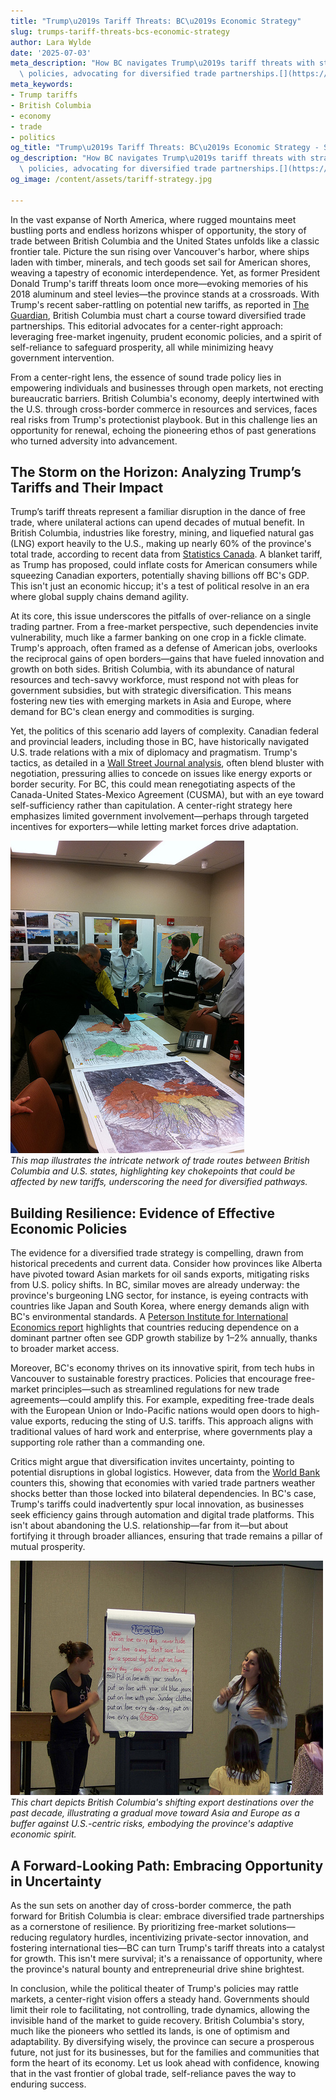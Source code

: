 ```yaml
---
title: "Trump\u2019s Tariff Threats: BC\u2019s Economic Strategy"
slug: trumps-tariff-threats-bcs-economic-strategy
author: Lara Wylde
date: '2025-07-03'
meta_description: "How BC navigates Trump\u2019s tariff threats with strategic economic\
  \ policies, advocating for diversified trade partnerships.[](https://www.theguardian.com/us-news/2025/jun/27/trump-canada-tariffs-trade-tax)"
meta_keywords:
- Trump tariffs
- British Columbia
- economy
- trade
- politics
og_title: "Trump\u2019s Tariff Threats: BC\u2019s Economic Strategy - Spot News 24"
og_description: "How BC navigates Trump\u2019s tariff threats with strategic economic\
  \ policies, advocating for diversified trade partnerships.[](https://www.theguardian.com/us-news/2025/jun/27/trump-canada-tariffs-trade-tax)"
og_image: /content/assets/tariff-strategy.jpg

---
```

<!--# Navigating the Tides: British Columbia’s Strategic Response to Trump’s Tariff Threats -->
In the vast expanse of North America, where rugged mountains meet bustling ports and endless horizons whisper of opportunity, the story of trade between British Columbia and the United States unfolds like a classic frontier tale. Picture the sun rising over Vancouver's harbor, where ships laden with timber, minerals, and tech goods set sail for American shores, weaving a tapestry of economic interdependence. Yet, as former President Donald Trump's tariff threats loom once more—evoking memories of his 2018 aluminum and steel levies—the province stands at a crossroads. With Trump's recent saber-rattling on potential new tariffs, as reported in [The Guardian](https://www.theguardian.com/us-news/2025/jun/27/trump-canada-tariffs-trade-tax), British Columbia must chart a course toward diversified trade partnerships. This editorial advocates for a center-right approach: leveraging free-market ingenuity, prudent economic policies, and a spirit of self-reliance to safeguard prosperity, all while minimizing heavy government intervention.

From a center-right lens, the essence of sound trade policy lies in empowering individuals and businesses through open markets, not erecting bureaucratic barriers. British Columbia's economy, deeply intertwined with the U.S. through cross-border commerce in resources and services, faces real risks from Trump's protectionist playbook. But in this challenge lies an opportunity for renewal, echoing the pioneering ethos of past generations who turned adversity into advancement.

## The Storm on the Horizon: Analyzing Trump’s Tariffs and Their Impact

Trump’s tariff threats represent a familiar disruption in the dance of free trade, where unilateral actions can upend decades of mutual benefit. In British Columbia, industries like forestry, mining, and liquefied natural gas (LNG) export heavily to the U.S., making up nearly 60% of the province's total trade, according to recent data from [Statistics Canada](https://www.statcan.gc.ca/eng/subjects-economy). A blanket tariff, as Trump has proposed, could inflate costs for American consumers while squeezing Canadian exporters, potentially shaving billions off BC's GDP. This isn't just an economic hiccup; it's a test of political resolve in an era where global supply chains demand agility.

At its core, this issue underscores the pitfalls of over-reliance on a single trading partner. From a free-market perspective, such dependencies invite vulnerability, much like a farmer banking on one crop in a fickle climate. Trump's approach, often framed as a defense of American jobs, overlooks the reciprocal gains of open borders—gains that have fueled innovation and growth on both sides. British Columbia, with its abundance of natural resources and tech-savvy workforce, must respond not with pleas for government subsidies, but with strategic diversification. This means fostering new ties with emerging markets in Asia and Europe, where demand for BC's clean energy and commodities is surging.

Yet, the politics of this scenario add layers of complexity. Canadian federal and provincial leaders, including those in BC, have historically navigated U.S. trade relations with a mix of diplomacy and pragmatism. Trump's tactics, as detailed in a [Wall Street Journal analysis](https://www.wsj.com/articles/trump-tariffs-canada-impact-2025), often blend bluster with negotiation, pressuring allies to concede on issues like energy exports or border security. For BC, this could mean renegotiating aspects of the Canada-United States-Mexico Agreement (CUSMA), but with an eye toward self-sufficiency rather than capitulation. A center-right strategy here emphasizes limited government involvement—perhaps through targeted incentives for exporters—while letting market forces drive adaptation.

![BC-US Trade Map](/content/assets/bc-us-trade-routes-map.jpg)  
*This map illustrates the intricate network of trade routes between British Columbia and U.S. states, highlighting key chokepoints that could be affected by new tariffs, underscoring the need for diversified pathways.*

## Building Resilience: Evidence of Effective Economic Policies

The evidence for a diversified trade strategy is compelling, drawn from historical precedents and current data. Consider how provinces like Alberta have pivoted toward Asian markets for oil sands exports, mitigating risks from U.S. policy shifts. In BC, similar moves are already underway: the province's burgeoning LNG sector, for instance, is eyeing contracts with countries like Japan and South Korea, where energy demands align with BC's environmental standards. A [Peterson Institute for International Economics report](https://piie.com/publications/policy-briefs/diversifying-trade-beyond-us) highlights that countries reducing dependence on a dominant partner often see GDP growth stabilize by 1–2% annually, thanks to broader market access.

Moreover, BC's economy thrives on its innovative spirit, from tech hubs in Vancouver to sustainable forestry practices. Policies that encourage free-market principles—such as streamlined regulations for new trade agreements—could amplify this. For example, expediting free-trade deals with the European Union or Indo-Pacific nations would open doors to high-value exports, reducing the sting of U.S. tariffs. This approach aligns with traditional values of hard work and enterprise, where governments play a supporting role rather than a commanding one.

Critics might argue that diversification invites uncertainty, pointing to potential disruptions in global logistics. However, data from the [World Bank](https://www.worldbank.org/en/topic/trade/publication/trade-diversification) counters this, showing that economies with varied trade partners weather shocks better than those locked into bilateral dependencies. In BC's case, Trump's tariffs could inadvertently spur local innovation, as businesses seek efficiency gains through automation and digital trade platforms. This isn't about abandoning the U.S. relationship—far from it—but about fortifying it through broader alliances, ensuring that trade remains a pillar of mutual prosperity.

![Economic Diversification Chart](/content/assets/bc-economic-diversification-chart.jpg)  
*This chart depicts British Columbia's shifting export destinations over the past decade, illustrating a gradual move toward Asia and Europe as a buffer against U.S.-centric risks, embodying the province's adaptive economic spirit.*

## A Forward-Looking Path: Embracing Opportunity in Uncertainty

As the sun sets on another day of cross-border commerce, the path forward for British Columbia is clear: embrace diversified trade partnerships as a cornerstone of resilience. By prioritizing free-market solutions—reducing regulatory hurdles, incentivizing private-sector innovation, and fostering international ties—BC can turn Trump's tariff threats into a catalyst for growth. This isn't mere survival; it's a renaissance of opportunity, where the province's natural bounty and entrepreneurial drive shine brightest.

In conclusion, while the political theater of Trump's policies may rattle markets, a center-right vision offers a steady hand. Governments should limit their role to facilitating, not controlling, trade dynamics, allowing the invisible hand of the market to guide recovery. British Columbia's story, much like the pioneers who settled its lands, is one of optimism and adaptability. By diversifying wisely, the province can secure a prosperous future, not just for its businesses, but for the families and communities that form the heart of its economy. Let us look ahead with confidence, knowing that in the vast frontier of global trade, self-reliance paves the way to enduring success.

